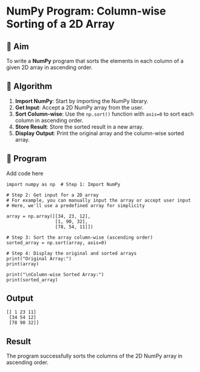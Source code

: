# NumPy Program: Column-wise Sorting of a 2D Array

## 🎯 Aim
To write a **NumPy** program that sorts the elements in each column of a given 2D array in ascending order.

## 🧠 Algorithm

1. **Import NumPy**: Start by importing the NumPy library.
2. **Get Input**: Accept a 2D NumPy array from the user.
3. **Sort Column-wise**: Use the `np.sort()` function with `axis=0` to sort each column in ascending order.
4. **Store Result**: Store the sorted result in a new array.
5. **Display Output**: Print the original array and the column-wise sorted array.

## 🧾 Program
Add code here
```
import numpy as np  # Step 1: Import NumPy

# Step 2: Get input for a 2D array
# For example, you can manually input the array or accept user input
# Here, we'll use a predefined array for simplicity

array = np.array([[34, 23, 12],
                  [1, 90, 32],
                  [78, 54, 11]])

# Step 3: Sort the array column-wise (ascending order)
sorted_array = np.sort(array, axis=0)

# Step 4: Display the original and sorted arrays
print("Original Array:")
print(array)

print("\nColumn-wise Sorted Array:")
print(sorted_array)
```

## Output
```
[[ 1 23 11]
 [34 54 12]
 [78 90 32]]
```
## Result
The program successfully sorts the columns of the 2D NumPy array in ascending order.
